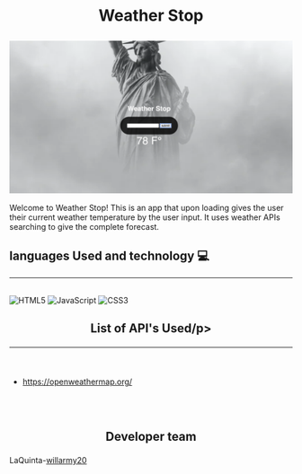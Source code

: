 # <p align="center"> Weather Stop</p>

<p align ="center" >
<img width="750" alt="Screen Shot 2021-07-27 at 12 06 39 PM" src="/images/weather.png">
</p>

Welcome to Weather Stop!  This is an app that upon loading gives the user their current weather temperature by the user input. It uses weather APIs searching to give the complete forecast. 


## languages Used and technology 💻
<hr>
<br>
<img alt="HTML5" src="https://img.shields.io/badge/html5%20-%23E34F26.svg?&style=for-the-badge&logo=html5&logoColor=white"/>
<img alt="JavaScript" src="https://img.shields.io/badge/javascript%20-%23323330.svg?&style=for-the-badge&logo=javascript&logoColor=%23F7DF1E"/>
<img alt="CSS3" src="https://img.shields.io/badge/css3%20-%231572B6.svg?&style=for-the-badge&logo=css3&logoColor=white"/>
<br>


## <p align="center"> List of API's Used/p><hr>
<br>

* https://openweathermap.org/
<br>
<br>


## <p align="center"> Developer team</p>

LaQuinta-[willarmy20](https://github.com/willarmy20)


